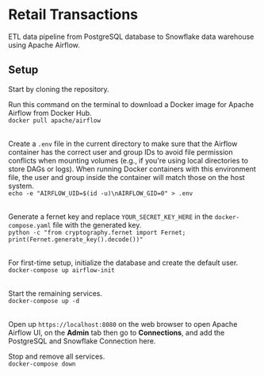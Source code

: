 # Retail Transactions
ETL data pipeline from PostgreSQL database to Snowflake data warehouse using Apache Airflow.
## Setup
Start by cloning the repository.

Run this command on the terminal to download a Docker image for Apache Airflow from Docker Hub.
<br>`docker pull apache/airflow`<br><br>

Create a `.env` file in the current directory to make sure that the Airflow container has the correct user and group IDs to avoid file permission conflicts when mounting volumes 
(e.g., if you're using local directories to store DAGs or logs). When running Docker containers with this environment file, the user and group inside the container will match those on the host system.
<br>`echo -e "AIRFLOW_UID=$(id -u)\nAIRFLOW_GID=0" > .env`<br><br>

Generate a fernet key and replace `YOUR_SECRET_KEY_HERE` in the `docker-compose.yaml` file with the generated key.
<br>`python -c "from cryptography.fernet import Fernet; print(Fernet.generate_key().decode())"`<br><br>

For first-time setup, initialize the database and create the default user.
<br>`docker-compose up airflow-init`<br><br>

Start the remaining services.
<br>`docker-compose up -d`<br><br>

Open up `https://localhost:8080` on the web browser to open Apache Airflow UI, on the **Admin** tab then go to **Connections**, and add the PostgreSQL and Snowflake Connection here.<br>

Stop and remove all services.
<br>`docker-compose down`<br><br>
